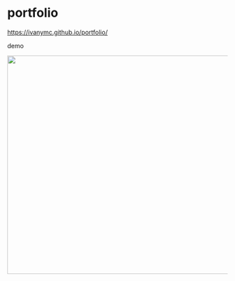 # portfolio

https://ivanymc.github.io/portfolio/

demo

<img src="https://user-images.githubusercontent.com/64588529/193796362-5bf3c870-9501-4236-8086-02c64c3350ca.gif" width="830" height="500" />
